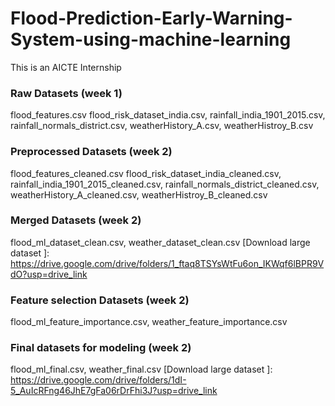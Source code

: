# Flood-Prediction-Early-Warning-System-using-machine-learning
This is an AICTE Internship

### Raw Datasets (week 1)
flood_features.csv
flood_risk_dataset_india.csv,
rainfall_india_1901_2015.csv,
rainfall_normals_district.csv,
weatherHistory_A.csv,
weatherHistroy_B.csv

### Preprocessed Datasets (week 2)
flood_features_cleaned.csv
flood_risk_dataset_india_cleaned.csv,
rainfall_india_1901_2015_cleaned.csv,
rainfall_normals_district_cleaned.csv,
weatherHistory_A_cleaned.csv,
weatherHistroy_B_cleaned.csv

### Merged Datasets  (week 2)
flood_ml_dataset_clean.csv,
weather_dataset_clean.csv
[Download large dataset ]: https://drive.google.com/drive/folders/1_ftaq8TSYsWtFu6on_IKWqf6lBPR9VdO?usp=drive_link

### Feature selection Datasets  (week 2)
flood_ml_feature_importance.csv,
weather_feature_importance.csv

### Final datasets for modeling  (week 2)
flood_ml_final.csv,
weather_final.csv
[Download large dataset ]: https://drive.google.com/drive/folders/1dI-5_AuIcRFng46JhE7gFa06rDrFhi3J?usp=drive_link

